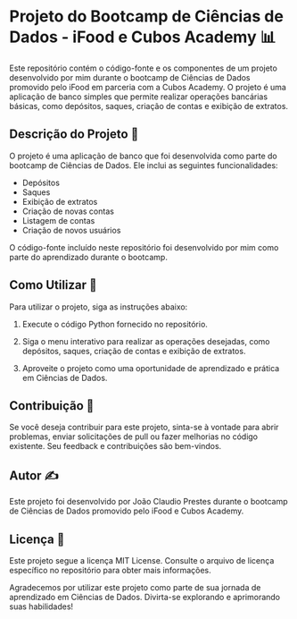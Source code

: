 # Projeto do Bootcamp de Ciências de Dados - iFood e Cubos Academy 📊

Este repositório contém o código-fonte e os componentes de um projeto desenvolvido por mim durante o bootcamp de Ciências de Dados promovido pelo iFood em parceria com a Cubos Academy. O projeto é uma aplicação de banco simples que permite realizar operações bancárias básicas, como depósitos, saques, criação de contas e exibição de extratos.

## Descrição do Projeto 📝

O projeto é uma aplicação de banco que foi desenvolvida como parte do bootcamp de Ciências de Dados. Ele inclui as seguintes funcionalidades:

- Depósitos
- Saques
- Exibição de extratos
- Criação de novas contas
- Listagem de contas
- Criação de novos usuários

O código-fonte incluído neste repositório foi desenvolvido por mim como parte do aprendizado durante o bootcamp.

## Como Utilizar 🚀

Para utilizar o projeto, siga as instruções abaixo:

1. Execute o código Python fornecido no repositório.

2. Siga o menu interativo para realizar as operações desejadas, como depósitos, saques, criação de contas e exibição de extratos.

3. Aproveite o projeto como uma oportunidade de aprendizado e prática em Ciências de Dados.

## Contribuição 🤝

Se você deseja contribuir para este projeto, sinta-se à vontade para abrir problemas, enviar solicitações de pull ou fazer melhorias no código existente. Seu feedback e contribuições são bem-vindos.

## Autor ✍️

Este projeto foi desenvolvido por João Claudio Prestes durante o bootcamp de Ciências de Dados promovido pelo iFood e Cubos Academy.

## Licença 📜

Este projeto segue a licença MIT License. Consulte o arquivo de licença específico no repositório para obter mais informações.

Agradecemos por utilizar este projeto como parte de sua jornada de aprendizado em Ciências de Dados. Divirta-se explorando e aprimorando suas habilidades!
